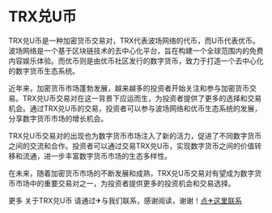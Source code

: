 # TRX兑U币

TRX兑U币是一种加密货币交易对，TRX代表波场网络的代币，而U币代表优币。波场网络是一个基于区块链技术的去中心化平台，旨在构建一个全球范围内的免费内容娱乐体验。而优币则是由优币社区发行的数字货币，致力于打造一个去中心化的数字货币生态系统。

近年来，加密货币市场蓬勃发展，越来越多的投资者开始关注和参与加密货币交易。TRX兑U币交易对在这一背景下应运而生，为投资者提供了更多的选择和交易机会。通过TRX兑U币的交易，投资者可以参与波场网络和优币生态系统的发展，分享数字货币市场的增长机会。

TRX兑U币交易对的出现也为数字货币市场注入了新的活力，促进了不同数字货币之间的交流和合作。投资者可以通过交易TRX兑U币，实现数字货币之间的价值转移和流通，进一步丰富数字货币市场的生态多样性。

在未来，随着加密货币市场的不断发展和成熟，TRX兑U币交易对有望成为数字货币市场中的重要交易对之一，为投资者提供更多的投资机会和交易选择。

更多 关于TRX兑U币 请通过✈与我们联系，感谢阅读，谢谢！[点✈这里联系](https://t.me/shalong)